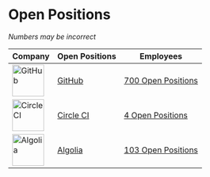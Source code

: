 # Open Positions

*Numbers may be incorrect*

| Company | Open Positions | Employees |
|---|---|---|
| <img src="https://cdn-icons-png.flaticon.com/512/25/25231.png" alt="GitHub" width="64px"/> | [GitHub](https://github.com/) | [700 Open Positions](https://github.com/about/careers) | ~2233 |
| <img src="https://socialistmodernism.com/wp-content/uploads/2017/07/placeholder-image.png?w=640" alt="Circle CI" width="64px"/> | [Circle CI](https://circleci.com/) | [4 Open Positions](https://circleci.com/careers/jobs/) | ~700 |
| <img src="https://global-uploads.webflow.com/61a5f26c208f01370ddd9747/61a68585044d273f88cb1dff_Logo-Algolia-815x458-Color.png" alt="Algolia" width="64px"/> | [Algolia](https://www.algolia.com/) | [103 Open Positions](https://www.algolia.com/careers/?query=&amp;page=1&amp;configure%5BclickAnalytics%5D=true&amp;configure%5BhitsPerPage%5D=15&amp;hierarchicalMenu%5Bcategories.lvl0%5D=R%26D) | ~600 |
